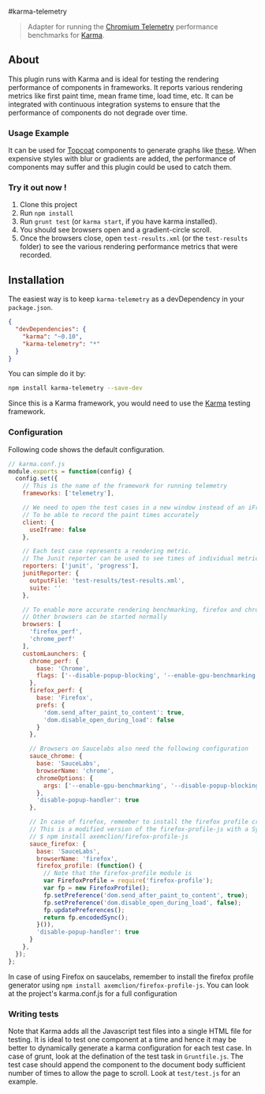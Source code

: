 #karma-telemetry

> Adapter for running the [Chromium Telemetry](https://chromium.googlesource.com/catapult/+/HEAD/telemetry/README.md) performance benchmarks for [Karma](https://github.com/karma-runner/karma).

## About
This plugin runs with Karma and is ideal for testing the rendering performance of components in frameworks. It reports various rendering metrics like first paint time, mean frame time, load time, etc. It can be integrated with continuous integration systems to ensure that the performance of components do not degrade over time.

### Usage Example
It can be used for [Topcoat](http://topcoat.io) components to generate graphs like [these](http://bench.topcoat.io). When expensive styles with blur or gradients are added, the performance of components may suffer and this plugin could be used to catch them. 

### Try it out now !
1. Clone this project
2. Run `npm install`
3. Run `grunt test` (or `karma start`, if you have karma installed).  
4. You should see browsers open and a gradient-circle scroll.
5. Once the browsers close, open `test-results.xml` (or the `test-results` folder) to see the various rendering performance metrics that were recorded. 

## Installation

The easiest way is to keep `karma-telemetry` as a devDependency in your `package.json`.

```json
{
  "devDependencies": {
    "karma": "~0.10",
    "karma-telemetry": "*"
  }
}
```

You can simple do it by:

```bash
npm install karma-telemetry --save-dev
```

Since this is a Karma framework, you would need to use the [Karma](http://karma-runner.github.io) testing framework. 


### Configuration
Following code shows the default configuration.

```js
// karma.conf.js
module.exports = function(config) {
  config.set({
    // This is the name of the framework for running telemetry
    frameworks: ['telemetry'],

    // We need to open the test cases in a new window instead of an iFrame
    // To be able to record the paint times accurately 
    client: {
      useIframe: false
    },

    // Each test case represents a rendering metric.
    // The Junit reporter can be used to see times of individual metrics
    reporters: ['junit', 'progress'],
    junitReporter: {
      outputFile: 'test-results/test-results.xml',
      suite: ''
    },

    // To enable more accurate rendering benchmarking, firefox and chrome have to be started with special flags. 
    // Other browsers can be started normally
    browsers: [
      'firefox_perf',
      'chrome_perf'
    ],
    customLaunchers: {
      chrome_perf: {
        base: 'Chrome',
        flags: ['--disable-popup-blocking', '--enable-gpu-benchmarking', '--enable-threaded-compositing']
      },
      firefox_perf: {
        base: 'Firefox',
        prefs: {
          'dom.send_after_paint_to_content': true,
          'dom.disable_open_during_load': false
        }
      },

      // Browsers on Saucelabs also need the following configuration
      sauce_chrome: {
        base: 'SauceLabs',
        browserName: 'chrome',
        chromeOptions: {
          args: ['--enable-gpu-benchmarking', '--disable-popup-blocking', '--enable-thread-composting']
        },
        'disable-popup-handler': true
      },

      // In case of firefox, remember to install the firefox profile creator. 
      // This is a modified version of the firefox-profile-js with a Synchronous method and can be installed using
      // $ npm install axemclion/firefox-profile-js
      sauce_firefox: {
        base: 'SauceLabs',
        browserName: 'firefox',
        firefox_profile: (function() {
          // Note that the firefox-profile module is 
          var FirefoxProfile = require('firefox-profile');
          var fp = new FirefoxProfile();
          fp.setPreference('dom.send_after_paint_to_content', true);
          fp.setPreference('dom.disable_open_during_load', false);
          fp.updatePreferences();
          return fp.encodedSync();
        }()),
        'disable-popup-handler': true
      }
    },
  });
};
```

In case of using Firefox on saucelabs, remember to install the firefox profile generator using `npm install axemclion/firefox-profile-js`. You can look at the project's karma.conf.js for a full configuration

### Writing tests
Note that Karma adds all the Javascript test files into a single HTML file for testing. It is ideal to test one component at a time and hence it may be better to dynamically generate a karma configuration for each test case. In case of grunt, look at the defination of the test task in `Gruntfile.js`. 
The test case should append the component to the document body sufficient number of times to allow the page to scroll. Look at `test/test.js` for an example. 
